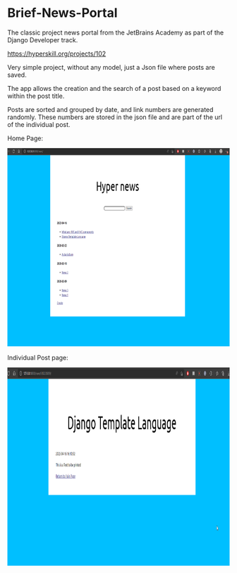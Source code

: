 # Brief-News-Portal

The classic project news portal from the JetBrains Academy as part of the Django Developer track. 

https://hyperskill.org/projects/102

Very simple project, without any model, just a Json file where posts are saved.

The app allows the creation and the search of a post based on a keyword within the post title. 

Posts are sorted and grouped by date, and link numbers are generated randomly. These numbers are stored in the json file and are part of the url of the individual post.

Home Page:

<img src="https://github.com/nzayem/Brief-News-Portal/blob/master/Home-Page.png" width="850" height="450">

Individual Post page:

<img src="https://github.com/nzayem/Brief-News-Portal/blob/master/individual-page.png" width="850" height="450">

